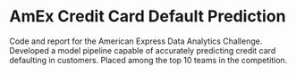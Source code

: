# AmEx Credit Card Default Prediction

Code and report for the American Express Data Analytics Challenge. Developed a model pipeline capable of accurately predicting credit card defaulting in customers. Placed among the top 10 teams in the competition.
